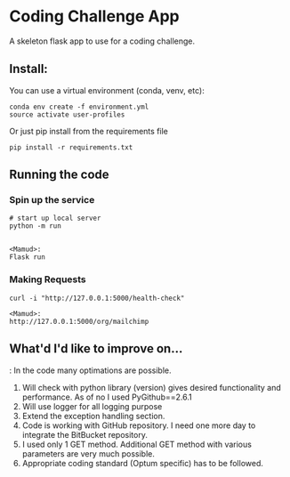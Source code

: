 # Coding Challenge App

A skeleton flask app to use for a coding challenge.

## Install:

You can use a virtual environment (conda, venv, etc):
```
conda env create -f environment.yml
source activate user-profiles
```

Or just pip install from the requirements file
``` 
pip install -r requirements.txt
```

## Running the code

### Spin up the service

```
# start up local server
python -m run


<Mamud>: 
Flask run

```

### Making Requests

```
curl -i "http://127.0.0.1:5000/health-check"

<Mamud>: 
http://127.0.0.1:5000/org/mailchimp
```


## What'd I'd like to improve on...
<Mamud>:
In the code many optimations are possible.
1. Will check with python library (version) gives desired functionality and performance. As of no I used PyGithub==2.6.1
2. Will use logger for all logging purpose
3. Extend the exception handling section.
4. Code is working with GitHub repository. I need one more day to integrate the BitBucket repository.
5. I used only 1 GET method. Additional GET method with various parameters are very much possible.
6. Appropriate coding standard (Optum specific) has to be followed.


